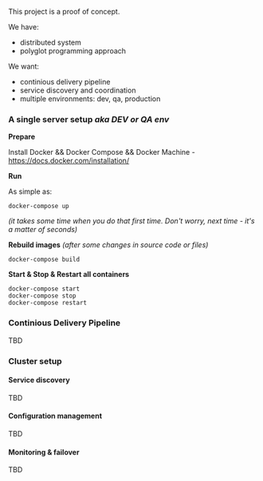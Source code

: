 This project is a proof of concept. 

We have:

* distributed system
* polyglot programming approach

We want:

* continious delivery pipeline
* service discovery and coordination
* multiple environments: dev, qa, production

### A single server setup _aka DEV or QA env_

__Prepare__

Install Docker && Docker Compose && Docker Machine - https://docs.docker.com/installation/

__Run__

As simple as:

	docker-compose up
_(it takes some time when you do that first time. Don't worry, next time - it's a matter of seconds)_

__Rebuild images__ _(after some changes in source code or files)_
	
	docker-compose build
	
__Start & Stop & Restart all containers__

	docker-compose start
	docker-compose stop
	docker-compose restart

### Continious Delivery Pipeline
TBD


### Cluster setup

#### Service discovery
TBD

#### Configuration management
TBD

#### Monitoring & failover
TBD

